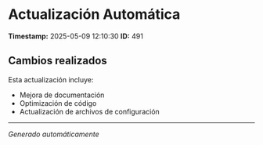 # Actualización Automática

**Timestamp:** 2025-05-09 12:10:30
**ID:** 491

## Cambios realizados

Esta actualización incluye:
- Mejora de documentación
- Optimización de código
- Actualización de archivos de configuración

---
*Generado automáticamente*
